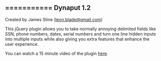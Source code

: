 ===========
Dynaput 1.2
-----------
Created by James Stine (leon.blade@gmail.com)

This jQuery plugin allows you to take normally annoying delimited fields like SSN, phone numbers, dates, serial numbers and turn one line hidden
inputs into multiple inputs while also giving you extra features that enhance the user experience.

You can watch a 15 minute video of the plugin [here](http://www.youtube.com/watch?v=bpOIgvwT98c).